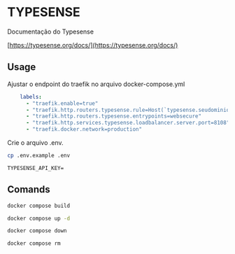 # TYPESENSE

Documentação do Typesense

[https://typesense.org/docs/](https://typesense.org/docs/)

## Usage

Ajustar o endpoint do traefik no arquivo docker-compose.yml

```yaml
    labels:
      - "traefik.enable=true"
      - "traefik.http.routers.typesense.rule=Host(`typesense.seudominio.com`)"
      - "traefik.http.routers.typesense.entrypoints=websecure"
      - "traefik.http.services.typesense.loadbalancer.server.port=8108"
      - "traefik.docker.network=production"
```

Crie o arquivo .env.

```bash
cp .env.example .env
```

```dotenv
TYPESENSE_API_KEY=
```

## Comands

```bash
docker compose build
```

```bash
docker compose up -d
```

```bash
docker compose down
```

```bash
docker compose rm
```
